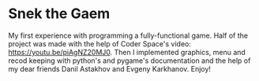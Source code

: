 # Snek the Gaem

My first experience with programming a fully-functional game. Half of the project was made with the help of Coder Space's video: https://youtu.be/piAgNZ20MJ0. Then I implemented graphics, menu and recod keeping with python's and pygame's documentation and the help of my dear friends Danil Astakhov and Evgeny Karkhanov. Enjoy!
